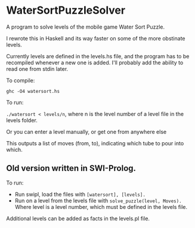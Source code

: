 # WaterSortPuzzleSolver
A program to solve levels of the mobile game Water Sort Puzzle.

I rewrote this in Haskell and its way faster on some of the more obstinate levels.

Currently levels are defined in the levels.hs file, and the program has to be recompiled
whenever a new one is added. I'll probably add the ability to read one from stdin later.

To compile:

`ghc -O4 watersort.hs`

To run:

`./watersort < levels/n`, where n is the level number of a level file in the levels folder.

Or you can enter a level manually, or get one from anywhere else

This outputs a list of moves (from, to), indicating which tube to pour into which.

## Old version written in SWI-Prolog.

To run:

- Run swipl, load the files with
      `[watersort], [levels].`
- Run on a level from the levels file with
      `solve_puzzle(level, Moves).`
  Where level is a level number, which must be defined in the levels file.


Additional levels can be added as facts in the levels.pl file.
